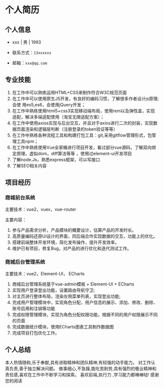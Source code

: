 # 个人简历

## 个人信息

- xxx | 男 | 1993

- 联系方式：`13xxxxxx`

- 邮箱：`xxx@qq.com`

## 专业技能

1. 在工作中可以熟练运用HTML+CSS来制作符合W3C规范页面
2. 在工作中可以使用原生JS开发，有良好的编码习惯，了解很多作者设计js原理;会使 用es5,es6，会使用jQuery开发；
3. 在工作中熟练使用html5+css3实现移动端布局，使用rem以及弹性盒，实现适配，解决多端适配使用（淘宝无限适配方案）；
4. 在工作中使用axios实现与后台交互，并且对于axios进行二次的封装，实现数据页面渲染和逻辑层判断（注册登录的token验证等等）
5. 在工作中熟练各种流程工具和构建打包工具：git,采用gitflow管理形式，包管理工具npm；
6. 在工作中熟练使用Vue全家桶进行项目开发，看过部分vue源码，了解双向绑定原理，虚拟dom，diff算法等等 ，使用过element-ui开发项目
7. 了解node.Js，熟悉express框架，可以写接口
8. 了解SEO相关内容

## 项目经历

### 商城前台系统

主要技术：vue2，vuex，vue-router

主要内容：

1. 参与产品需求分析，产品模块的概要设计，估算产品的开发时长。
2. 高质量编码还原Ui设计的界面，同后端合作实现数据的交互，功能上的优化。
3. 搭建前端整体开发环境，简化发布操作，提升开发效率。
4. 维护已有项目，修复Bug，对产品的进行优化和迭代测试工作。

### 商城后台管理系统

主要技术：vue2，Element-UI， ECharts

1. 商城后台管理系统基于vue-admin模板 + Element-UI + ECharts
2. 实现用户登录登出功能，设置路由导航守卫;
3. 对主页进行整体布局，渲染左侧菜单列表，实现登出功能;
4. 完成用户管理模块中，实现角色分配，用户信息的展示、添加、修改、删除、账号启用和注销等功能
5. 完成权限管理模块，实现为角色分配权限功能，根据不同的用户权限展示不同的页面
6. 完成数据统计模块，使用ECharts图表工具制作数据图
7. 完成项目打包优化工作。

## 个人总结

本人热情随和,乐于奉献,具有进取精神和团队精神,有较强的动手能力。
对工作认真负责,善于独立解决问题。 做事细心,不急躁,能吃苦耐劳,具有强烈的敬业精神和责任感,喜欢在工作中不断学习和探索。
喜欢前端,执行力 ,学习能力都棒棒哒! 感谢您的阅读
